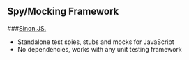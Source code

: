 ## Spy/Mocking Framework

###[Sinon.JS.](http://sinonjs.org)

* Standalone test spies, stubs and mocks for JavaScript
* No dependencies, works with any unit testing framework



